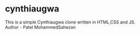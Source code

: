 # cynthiaugwa
This is a  simple Cynthiaugwa clone written in  HTML,CSS and JS. <br>
Author - Patel MohammedSahezan 
